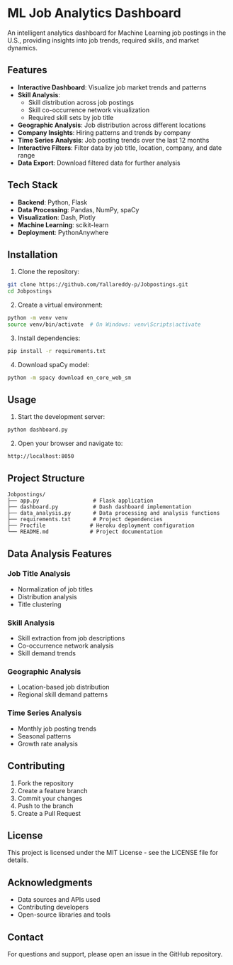# ML Job Analytics Dashboard

An intelligent analytics dashboard for Machine Learning job postings in the U.S., providing insights into job trends, required skills, and market dynamics.

## Features

- **Interactive Dashboard**: Visualize job market trends and patterns
- **Skill Analysis**: 
  - Skill distribution across job postings
  - Skill co-occurrence network visualization
  - Required skill sets by job title
- **Geographic Analysis**: Job distribution across different locations
- **Company Insights**: Hiring patterns and trends by company
- **Time Series Analysis**: Job posting trends over the last 12 months
- **Interactive Filters**: Filter data by job title, location, company, and date range
- **Data Export**: Download filtered data for further analysis

## Tech Stack

- **Backend**: Python, Flask
- **Data Processing**: Pandas, NumPy, spaCy
- **Visualization**: Dash, Plotly
- **Machine Learning**: scikit-learn
- **Deployment**: PythonAnywhere

## Installation

1. Clone the repository:
```bash
git clone https://github.com/Yallareddy-p/Jobpostings.git
cd Jobpostings
```

2. Create a virtual environment:
```bash
python -m venv venv
source venv/bin/activate  # On Windows: venv\Scripts\activate
```

3. Install dependencies:
```bash
pip install -r requirements.txt
```

4. Download spaCy model:
```bash
python -m spacy download en_core_web_sm
```

## Usage

1. Start the development server:
```bash
python dashboard.py
```

2. Open your browser and navigate to:
```
http://localhost:8050
```

## Project Structure

```
Jobpostings/
├── app.py                 # Flask application
├── dashboard.py           # Dash dashboard implementation
├── data_analysis.py       # Data processing and analysis functions
├── requirements.txt       # Project dependencies
├── Procfile              # Heroku deployment configuration
└── README.md             # Project documentation
```

## Data Analysis Features

### Job Title Analysis
- Normalization of job titles
- Distribution analysis
- Title clustering

### Skill Analysis
- Skill extraction from job descriptions
- Co-occurrence network analysis
- Skill demand trends

### Geographic Analysis
- Location-based job distribution
- Regional skill demand patterns

### Time Series Analysis
- Monthly job posting trends
- Seasonal patterns
- Growth rate analysis

## Contributing

1. Fork the repository
2. Create a feature branch
3. Commit your changes
4. Push to the branch
5. Create a Pull Request

## License

This project is licensed under the MIT License - see the LICENSE file for details.

## Acknowledgments

- Data sources and APIs used
- Contributing developers
- Open-source libraries and tools

## Contact

For questions and support, please open an issue in the GitHub repository.
